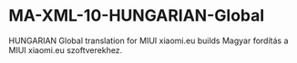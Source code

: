 # MA-XML-10-HUNGARIAN-Global
HUNGARIAN Global translation for MIUI xiaomi.eu builds 
Magyar fordítás a MIUI xiaomi.eu szoftverekhez.
